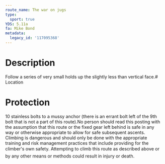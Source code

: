 ```yaml
---
route_name: The war on jugs
type:
  sport: true
YDS: 5.11a
fa: Mike Bond
metadata:
  legacy_id: '117095368'
---
```

# Description
Follow a series of very small holds up the slightly less than vertical face.# Location
# Protection
10 stainless bolts to a mussy anchor (there is an errant bolt left of the 9th bolt that is not a part of this route).No person should read this posting with the assumption that this route or the fixed gear left behind is safe in any way or otherwise appropriate to allow for safe subsequent ascents. Climbing is dangerous and should only be done with the appropriate training and risk management practices that include providing for the climber's own safety. Attempting to climb this route as described above or by any other means or methods could result in injury or death.